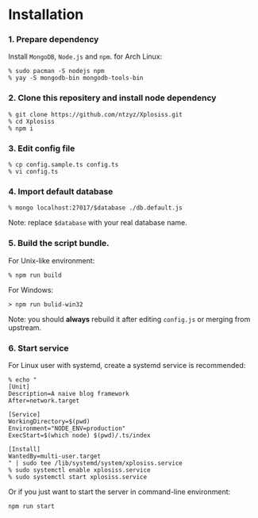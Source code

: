 # Installation

### 1. Prepare dependency

Install `MongoDB`, `Node.js` and `npm`. for Arch Linux:

```
% sudo pacman -S nodejs npm
% yay -S mongodb-bin mongodb-tools-bin
```

### 2. Clone this repositery and install node dependency

```
% git clone https://github.com/ntzyz/Xplosiss.git
% cd Xplosiss
% npm i
```

### 3. Edit config file
```
% cp config.sample.ts config.ts
% vi config.ts
```

### 4. Import default database
```
% mongo localhost:27017/$database ./db.default.js
```
Note: replace `$database` with your real database name.

### 5. Build the script bundle.

For Unix-like environment:
```
% npm run build
```

For Windows:
```
> npm run bulid-win32
```

Note: you should **always** rebuild it after editing `config.js` or merging from upstream.

### 6. Start service

For Linux user with systemd, create a systemd service is recommended:

```
% echo "
[Unit]
Description=A naive blog framework
After=network.target

[Service]
WorkingDirectory=$(pwd)
Environment="NODE_ENV=production"
ExecStart=$(which node) $(pwd)/.ts/index

[Install]
WantedBy=multi-user.target
" | sudo tee /lib/systemd/system/xplosiss.service
% sudo systemctl enable xplosiss.service
% sudo systemctl start xplosiss.service
```

Or if you just want to start the server in command-line environment:

```
npm run start
```
